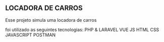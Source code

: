 ## LOCADORA DE CARROS 

Esse projeto simula uma locadora de carros 

foi utilizado as seguintes tecnologias:
PHP & LARAVEL 
VUE JS
HTML
CSS
JAVASCRIPT
POSTMAN
